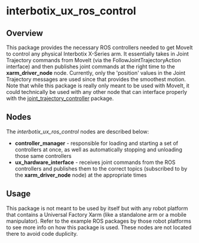 # interbotix_ux_ros_control

## Overview
This package provides the necessary ROS controllers needed to get MoveIt to control any physical Interbotix X-Series arm. It essentially takes in Joint Trajectory commands from MoveIt (via the FollowJointTrajectoryAction interface) and then publishes joint commands at the right time to the **xarm_driver_node** node. Currently, only the 'position' values in the Joint Trajectory messages are used since that provides the smoothest motion. Note that while this package is really only meant to be used with MoveIt, it could technically be used with any other node that can interface properly with the [joint_trajectory_controller](http://wiki.ros.org/joint_trajectory_controller) package.

## Nodes
The *interbotix_ux_ros_control* nodes are described below:
- **controller_manager** - responsible for loading and starting a set of controllers at once, as well as automatically stopping and unloading those same controllers
- **ux_hardware_interface** - receives joint commands from the ROS controllers and publishes them to the correct topics (subscribed to by the **xarm_driver_node** node) at the appropriate times

## Usage
This package is not meant to be used by itself but with any robot platform that contains a Universal Factory Xarm (like a standalone arm or a mobile manipulator). Refer to the example ROS packages by those robot platforms to see more info on how this package is used. These nodes are not located there to avoid code duplicity.
